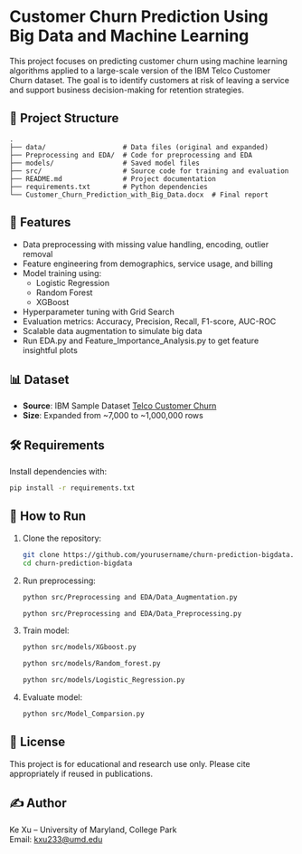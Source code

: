 # Customer Churn Prediction Using Big Data and Machine Learning

This project focuses on predicting customer churn using machine learning algorithms applied to a large-scale version of the IBM Telco Customer Churn dataset. The goal is to identify customers at risk of leaving a service and support business decision-making for retention strategies.

## 📂 Project Structure

```
.
├── data/                   # Data files (original and expanded)
├── Preprocessing and EDA/  # Code for preprocessing and EDA
├── models/                 # Saved model files
├── src/                    # Source code for training and evaluation
├── README.md               # Project documentation
├── requirements.txt        # Python dependencies
└── Customer_Churn_Prediction_with_Big_Data.docx  # Final report
```

## 🚀 Features

- Data preprocessing with missing value handling, encoding, outlier removal
- Feature engineering from demographics, service usage, and billing
- Model training using:
  - Logistic Regression
  - Random Forest
  - XGBoost
- Hyperparameter tuning with Grid Search
- Evaluation metrics: Accuracy, Precision, Recall, F1-score, AUC-ROC
- Scalable data augmentation to simulate big data
- Run EDA.py and Feature_Importance_Analysis.py to get feature insightful plots

## 📊 Dataset

- **Source**: IBM Sample Dataset [Telco Customer Churn](https://www.kaggle.com/datasets/blastchar/telco-customer-churn/data)
- **Size**: Expanded from ~7,000 to ~1,000,000 rows

## 🛠️ Requirements

Install dependencies with:
```bash
pip install -r requirements.txt
```

## 🧪 How to Run

1. Clone the repository:
   ```bash
   git clone https://github.com/yourusername/churn-prediction-bigdata.git
   cd churn-prediction-bigdata
   ```

2. Run preprocessing:
   ```bash
   python src/Preprocessing and EDA/Data_Augmentation.py
   ```
   
   ```bash
   python src/Preprocessing and EDA/Data_Preprocessing.py
   ```

3. Train model:
   ```bash
   python src/models/XGboost.py
   ```
   
   ```bash
   python src/models/Random_forest.py
   ```
   
   ```bash
   python src/models/Logistic_Regression.py
   ```
   
4. Evaluate model:
   ```bash
   python src/Model_Comparsion.py
   ```

## 📄 License

This project is for educational and research use only. Please cite appropriately if reused in publications.

## ✍️ Author

Ke Xu – University of Maryland, College Park  
Email: kxu233@umd.edu

